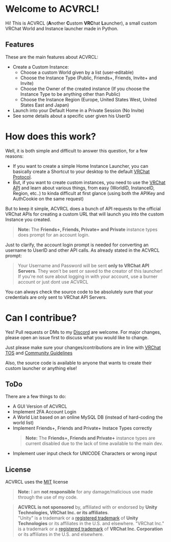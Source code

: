 # Welcome to ACVRCL!

Hi! This is ACVRCL (**A**nother **C**ustom **VRC**hat **L**auncher), a small custom VRChat World and Instance launcher made in Python.

## Features
These are the main features about ACVRCL:
- Create a Custom Instance:
	- Choose a custom World given by a list (user-editable)
	- Choose the Instance Type (Public, Friends+, Friends, Invite+ and Invite)
	- Choose the Owner of the created instance (If you choose the Instance Type to be anything other than Public)
	- Choose the Instance Region (Europe, United States West, United States East and Japan)
- Launch into your Default Home in a Private Session (No Invite)
- See some details about a specific user given his UserID



# How does this work?

Well, it is both simple and difficult to answer this question, for a few reasons:
- If you want to create a simple Home Instance Launcher, you can basically create a Shortcut to your desktop to the default [VRChat Protocol](vrchat://launch).
- But, if you want to create custom instances, you need to use the [VRChat API](https://vrchatapi.github.io/) and learn about various things, from easy (WorldID, InstanceID, Region, etc..) to kinda difficult at first glance (using both the APIKey and AuthCookie on the same request)

But to keep it simple, ACVRCL does a bunch of API requests to the official VRChat APIs for creating a custom URL that will launch you into the custom Instance you created.
> **Note:** The **Friends+, Friends, Private+ and Private** instance types does prompt for an account login.

Just to clarify, the account login prompt is needed for converting an username to UserID and other API calls.
As already stated in the ACVRCL prompt:
> Your Username and Password will be sent **only to VRChat API Servers**.
> They won't be sent or saved to the creator of this launcher!
> If you're not sure about logging in with your account, use a burner account or just dont use ACVRCL

You can always check the source code to be absolutely sure that your credentials are only sent to VRChat API Servers.

# Can I contribue?

Yes! 
Pull requests or DMs to my [Discord](https://discordapp.com/users/441641373775691778) are welcome. 
For major changes, please open an issue first to discuss what you would like to change.

Just please make sure your changes/contributions are in line with [VRChat TOS](https://hello.vrchat.com/legal) and [Community Guidelines](https://hello.vrchat.com/community-guidelines)

Also, the source code is available to anyone that wants to create their custom launcher or anything else!


## ToDo

There are a few things to do:
- A GUI Version of ACVRCL
- Implement 2FA Account Login
- A World List based on an online MySQL DB (instead of hard-coding the world list)
- Implement Friends+, Friends and Private+ Instace Types correctly
	 > **Note:** The **Friends+, Friends and Private+** instance types are current disabled due to the lack of time available to the main dev.
- Implement user input check for UNICODE Characters or wrong input



## License
ACVRCL uses the [MIT](https://choosealicense.com/licenses/mit/) license
>**Note:** I am **not responsible** for any damage/malicious use made through the use of my code.

>**ACVRCL is not sponsored** by, affiliated with or endorsed by **Unity Technologies, VRChat Inc. or its affiliates**.  
"Unity" is a trademark or a [registered trademark](https://unity.com/legal/trademarks) of **Unity Technologies** or its affiliates in the U.S. and elsewhere.
"VRChat Inc."  is a trademark or a [registered trademark](https://tmsearch.uspto.gov/bin/showfield?f=doc&state=4802:yugmvk.2.2) of **VRChat Inc. Corporation** or its affiliates in the U.S. and elsewhere.

